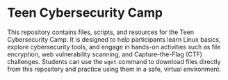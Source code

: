 # **Teen Cybersecurity Camp**

This repository contains files, scripts, and resources for the Teen Cybersecurity Camp. It is designed to help participants learn Linux basics, explore cybersecurity tools, and engage in hands-on activities such as file encryption, web vulnerability scanning, and Capture-the-Flag (CTF) challenges. Students can use the `wget` command to download files directly from this repository and practice using them in a safe, virtual environment.
